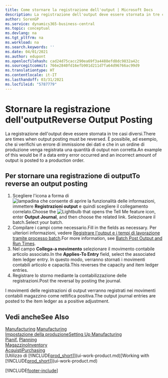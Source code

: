 ```yaml
---
title: Come stornare la registrazione dell'output | Microsoft Docs
description: La registrazione dell'output deve essere stornata in tre casi diversi. È possibile, ad esempio, che si verifichi un errore di immissione dei dati e che in un ordine di produzione venga registrata una quantità di output non corretta.
author: SorenGP
ms.service: dynamics365-business-central
ms.topic: conceptual
ms.devlang: na
ms.tgt_pltfrm: na
ms.workload: na
ms.search.keywords: ''
ms.date: 04/01/2021
ms.author: edupont
ms.openlocfilehash: cad24d75cacc290ea69f3a4488efd8dc9832a42c
ms.sourcegitcommit: 766e2840fd16efb901d211d7fa64d96766ac99d9
ms.translationtype: HT
ms.contentlocale: it-IT
ms.lasthandoff: 03/31/2021
ms.locfileid: "5787779"
---
```

# <a name="reverse-output-posting"></a><span data-ttu-id="38804-104">Stornare la registrazione dell'output</span><span class="sxs-lookup"><span data-stu-id="38804-104">Reverse Output Posting</span></span>
<span data-ttu-id="38804-105">La registrazione dell'output deve essere stornata in tre casi diversi.</span><span class="sxs-lookup"><span data-stu-id="38804-105">There are times when output posting must be reversed.</span></span> <span data-ttu-id="38804-106">È possibile, ad esempio, che si verifichi un errore di immissione dei dati e che in un ordine di produzione venga registrata una quantità di output non corretta.</span><span class="sxs-lookup"><span data-stu-id="38804-106">An example of this would be if a data entry error occurred and an incorrect amount of output is posted to a production order.</span></span>  

## <a name="to-reverse-an-output-posting"></a><span data-ttu-id="38804-107">Per stornare una registrazione di output</span><span class="sxs-lookup"><span data-stu-id="38804-107">To reverse an output posting</span></span>  
1.  <span data-ttu-id="38804-108">Scegliere l'icona a forma di ![lampadina che consente di aprire la funzionalità delle informazioni](media/ui-search/search_small.png "Informazioni sull'operazione che si desidera eseguire"), immettere **Registrazioni output** e quindi scegliere il collegamento correlato.</span><span class="sxs-lookup"><span data-stu-id="38804-108">Choose the ![Lightbulb that opens the Tell Me feature](media/ui-search/search_small.png "Tell me what you want to do") icon, enter **Output Journal**, and then choose the related link.</span></span> <span data-ttu-id="38804-109">Selezionare il batch.</span><span class="sxs-lookup"><span data-stu-id="38804-109">Select your batch.</span></span>  
2. <span data-ttu-id="38804-110">Compilare i campi come necessario.</span><span class="sxs-lookup"><span data-stu-id="38804-110">Fill in the fields as necessary.</span></span> <span data-ttu-id="38804-111">Per ulteriori informazioni, vedere [Registrare l'output e i tempi di lavorazione tramite processo batch](production-how-to-post-output-quantity.md).</span><span class="sxs-lookup"><span data-stu-id="38804-111">For more information, see [Batch Post Output and Run Times](production-how-to-post-output-quantity.md).</span></span>
3.  <span data-ttu-id="38804-112">Nel campo **Collega-a movimento** selezionare il movimento contabile articolo associato.</span><span class="sxs-lookup"><span data-stu-id="38804-112">In the **Applies-To Entry** field, select the associated item ledger entry.</span></span> <span data-ttu-id="38804-113">In questo modo, verranno stornati i movimenti contabili articolo e capacità.</span><span class="sxs-lookup"><span data-stu-id="38804-113">This reverses the capacity and item ledger entries.</span></span>  
4. <span data-ttu-id="38804-114">Registrare lo storno mediante la contabilizzazione delle registrazioni.</span><span class="sxs-lookup"><span data-stu-id="38804-114">Post the reversal by posting the journal.</span></span>  

<span data-ttu-id="38804-115">I movimenti delle registrazioni di output verranno registrati nei movimenti contabili magazzino come rettifica positiva.</span><span class="sxs-lookup"><span data-stu-id="38804-115">The output journal entries are posted to the item ledger as a positive adjustment.</span></span>  

## <a name="see-also"></a><span data-ttu-id="38804-116">Vedi anche</span><span class="sxs-lookup"><span data-stu-id="38804-116">See Also</span></span>  
 <span data-ttu-id="38804-117">[Manufacturing](production-manage-manufacturing.md)  </span><span class="sxs-lookup"><span data-stu-id="38804-117">[Manufacturing](production-manage-manufacturing.md)  </span></span>  
 [<span data-ttu-id="38804-118">Impostazione della produzione</span><span class="sxs-lookup"><span data-stu-id="38804-118">Setting Up Manufacturing</span></span>](production-configure-production-processes.md)  
 <span data-ttu-id="38804-119">[Pianif.](production-planning.md)    </span><span class="sxs-lookup"><span data-stu-id="38804-119">[Planning](production-planning.md)    </span></span>  
 [<span data-ttu-id="38804-120">Magazzino</span><span class="sxs-lookup"><span data-stu-id="38804-120">Inventory</span></span>](inventory-manage-inventory.md)  
 [<span data-ttu-id="38804-121">Acquisti</span><span class="sxs-lookup"><span data-stu-id="38804-121">Purchasing</span></span>](purchasing-manage-purchasing.md)  
 <span data-ttu-id="38804-122">[Utilizzo di [!INCLUDE[prod_short](includes/prod_short.md)]](ui-work-product.md)</span><span class="sxs-lookup"><span data-stu-id="38804-122">[Working with [!INCLUDE[prod_short](includes/prod_short.md)]](ui-work-product.md)</span></span>  


[!INCLUDE[footer-include](includes/footer-banner.md)]